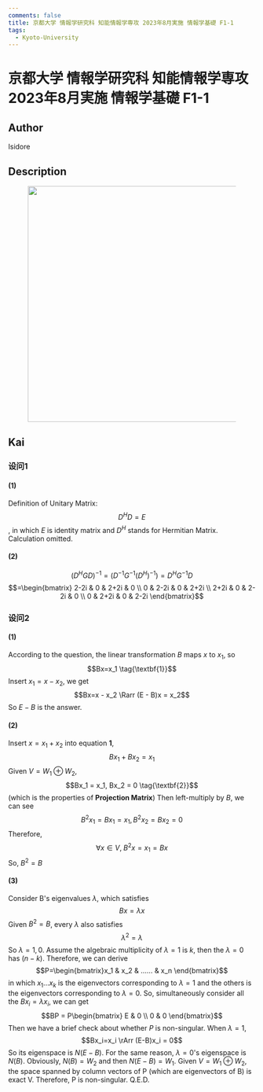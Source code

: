 ```yaml
---
comments: false
title: 京都大学 情報学研究科 知能情報学専攻 2023年8月実施 情報学基礎 F1-1
tags:
  - Kyoto-University
---
```

# 京都大学 情報学研究科 知能情報学専攻 2023年8月実施 情報学基礎 F1-1

## **Author**
Isidore

## **Description**
<figure style="text-align:center;">
  <img src="https://s2.loli.net/2024/06/26/4o5aAR6PUCcQsZu.png" width="480"/>
</figure>

## **Kai**
### 设问1
#### (1)
Definition of Unitary Matrix: $$D^{H}D=E$$, in which $E$ is identity matrix and $D^H$ stands for Hermitian Matrix.
    Calculation omitted.
#### (2)
$$(D^{H}GD)^{-1} = (D^{-1}G^{-1}(D^H)^{-1}) = D^{H}G^{-1}D$$
$$=\begin{bmatrix}
    2-2i & 0 & 2+2i & 0 \\
    0 & 2-2i & 0 & 2+2i \\
    2+2i & 0 & 2-2i & 0 \\
    0 & 2+2i & 0 & 2-2i
\end{bmatrix}$$ 


### 设问2
#### (1)
According to the question, the linear transformation $B$ maps $x$ to $x_1$, so $$Bx=x_1 \tag{\textbf{1}}$$Insert $x_1 = x-x_2$, we get $$Bx=x - x_2 \Rarr (E - B)x = x_2$$So $E-B$ is the answer.
#### (2)
Insert $x=x_1 + x_2$ into equation **1**, $$Bx_1 + Bx_2 = x_1$$ Given $V = W_1 \oplus W_2$, $$Bx_1 = x_1, Bx_2 = 0 \tag{\textbf{2}}$$ (which is the properties of **Projection Matrix**)
Then left-multiply by $B$, we can see $$B^2x_1 = Bx_1 = x_1, B^2x_2 = Bx_2 = 0$$ Therefore, $$\forall x \in V, \; B^2x= x_1 = Bx$$ So, $B^2 = B$
#### (3) 
Consider B's eigenvalues $\lambda$, which satisfies $$Bx = \lambda x$$ Given $B^2 = B$, every $\lambda$ also satisfies $$\lambda^2 = \lambda$$So $\lambda = 1,0$.
Assume the algebraic multiplicity of $\lambda = 1$ is $k$, then the $\lambda = 0$ has $(n-k)$. Therefore, we can derive $$P=\begin{bmatrix}x_1 & x_2 & ...... & x_n \end{bmatrix}$$ in which $x_1...x_k$ is the eigenvectors corresponding to $\lambda = 1$ and the others is the eigenvectors corresponding to $\lambda = 0$.
So, simultaneously consider all the $Bx_i=\lambda x_i$, we can get $$BP = P\begin{bmatrix} E & 0 \\ 0 & 0    \end{bmatrix}$$ Then we have a brief check about whether $P$ is non-singular. When $\lambda = 1$, $$Bx_i=x_i \rArr (E-B)x_i = 0$$So its eigenspace is $N(E-B)$. For the same reason, $\lambda = 0$'s eigenspace is $N(B)$.
Obviously, $N(B) = W_2$ and then $N(E-B) = W_1$. Given $V = W_1 \oplus W_2$, the space spanned by column vectors of P (which are eigenvectors of B) is exact V. Therefore, P is non-singular.
Q.E.D. 

